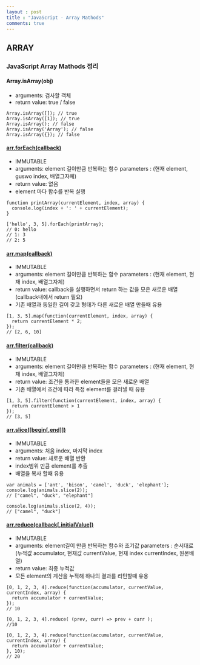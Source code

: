 ```yaml
---
layout : post
title : "JavaScript - Array Mathods"
comments: true
---
```


## ARRAY

### JavaScript Array Mathods 정리

#### Array.isArray(obj)
- arguments: 검사할 객체
- return value: true / false
```
Array.isArray([]); // true
Array.isArray([1]); // true
Array.isArray(); // false
Array.isArray('Array'); // false
Array.isArray({}); // false
```

#### [arr.forEach(callback)](https://developer.mozilla.org/ko/docs/Web/JavaScript/Reference/Global_Objects/Array/forEach)
- IMMUTABLE
- arguments: element 길이만큼 반복하는 함수
  parameters : (현재 element, guswo index, 배열그자체)
- return value: 없음
- element 마다 함수를 반복 실행

```
function printArray(currentElement, index, array) {
  console.log(index + ': ' + currentElement);
}

['hello', 3, 5].forEach(printArray);
// 0: hello
// 1: 3
// 2: 5
```

#### [arr.map(callback)](https://developer.mozilla.org/ko/docs/Web/JavaScript/Reference/Global_Objects/Array/map)
- IMMUTABLE
- arguments: element 길이만큼 반복하는 함수
  parameters : (현재 element, 현재 index, 배열그자체)
- return value: callback을 실행하면서 return 하는 값을 모은 새로운 배열 (callback내에서 return 필요)
- 기존 배열과 동일한 길이 갖고 형태가 다른 새로운 배열 만들때 유용

```
[1, 3, 5].map(function(currentElement, index, array) {
  return currentElement * 2;
});
// [2, 6, 10]
```

#### [arr.filter(callback)](https://developer.mozilla.org/ko/docs/Web/JavaScript/Reference/Global_Objects/Array/filter)
- IMMUTABLE
- arguments: element 길이만큼 반복하는 함수
  parameters : (현재 element, 현재 index, 배열그자체)
- return value: 조건을 통과한 element들을 모은 새로운 배열
- 기존 배열에서 조건에 따라 특정 element를 걸러낼 때 유용

```
[1, 3, 5].filter(function(currentElement, index, array) {
  return currentElement > 1
});
// [3, 5]
```
#### [arr.slice([begin[,end]])](https://developer.mozilla.org/ko/docs/Web/JavaScript/Reference/Global_Objects/Array/slice)
- IMMUTABLE
- arguments: 처음 index, 마지막 index
- return value: 새로운 배열 반환
- index범위 만큼 element를 추출
- 배열을 복사 할때 유용

```
var animals = ['ant', 'bison', 'camel', 'duck', 'elephant'];
console.log(animals.slice(2));
// ["camel", "duck", "elephant"]

console.log(animals.slice(2, 4));
// ["camel", "duck"]
```
#### [arr.reduce(callback[,initialValue])](https://developer.mozilla.org/ko/docs/Web/JavaScript/Reference/Global_Objects/Array/Reduce)
- IMMUTABLE
- arguments: element길이 만큼 반복하는 함수와 초기값
  parameters : 순서대로 (누적값 accumulator, 현재값 currentValue, 현재 index currentIndex, 원본배열)
- return value: 최종 누적값
- 모든 element의 계산을 누적해 하나의 결과를 리턴할때 유용

```
[0, 1, 2, 3, 4].reduce(function(accumulator, currentValue, currentIndex, array) {
  return accumulator + currentValue;
});
// 10

[0, 1, 2, 3, 4].reduce( (prev, curr) => prev + curr );
//10

[0, 1, 2, 3, 4].reduce(function(accumulator, currentValue, currentIndex, array) {
  return accumulator + currentValue;
}, 10);
// 20
```